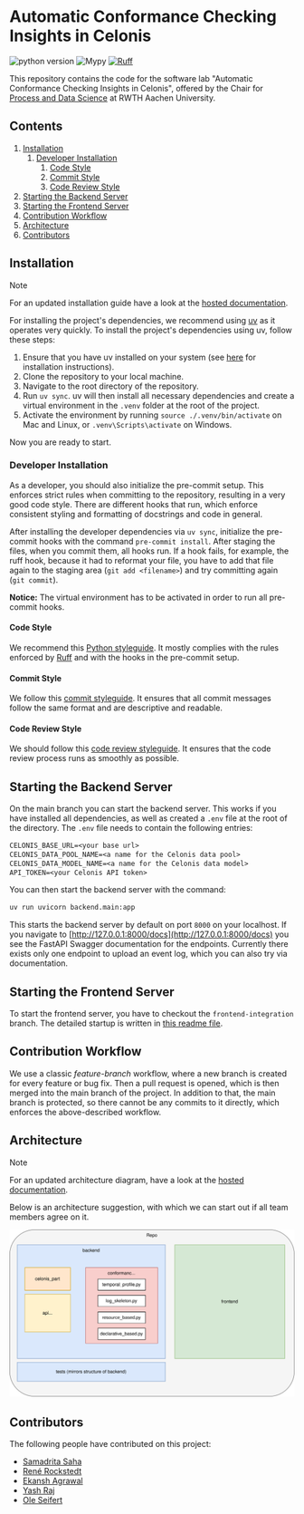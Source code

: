 # Automatic Conformance Checking Insights in Celonis

![python version](https://img.shields.io/badge/python-3.12-blue)
![Mypy](https://img.shields.io/badge/mypy-checked-blue)
[![Ruff](https://img.shields.io/endpoint?url=https://raw.githubusercontent.com/astral-sh/ruff/main/assets/badge/v2.json)](https://github.com/astral-sh/ruff)

This repository contains the code for the software lab "Automatic Conformance Checking Insights in Celonis", offered by the Chair for [Process and Data Science](https://www.pads.rwth-aachen.de/) at RWTH Aachen University.

## Contents

1. [Installation](#installation)
    1. [Developer Installation](#developer-installation)
        1. [Code Style](#code-style)
        2. [Commit Style](#commit-style)
        3. [Code Review Style](#code-review-style)
2. [Starting the Backend Server](#starting-the-backend-server)
3. [Starting the Frontend Server](#starting-the-frontend-server)
4. [Contribution Workflow](#contribution-workflow)
5. [Architecture](#architecture)
6. [Contributors](#contributors)

## Installation

>[!NOTE]
> For an updated installation guide have a look at the [hosted documentation](https://oleseifert.github.io/Auto-Conformance-Checking/installation.html).

For installing the project's dependencies, we recommend using [uv](https://docs.astral.sh/uv/) as it operates very quickly.
To install the project's dependencies using uv, follow these steps:

  1. Ensure that you have uv installed on your system (see [here](https://docs.astral.sh/uv/getting-started/installation/) for installation instructions).
  2. Clone the repository to your local machine.
  3. Navigate to the root directory of the repository.
  4. Run `uv sync`. uv will then install all necessary dependencies and create a virtual environment in the `.venv` folder at the root of the project.
  5. Activate the environment by running `source ./.venv/bin/activate` on Mac and Linux, or `.venv\Scripts\activate` on Windows.

Now you are ready to start.

### Developer Installation

As a developer, you should also initialize the pre-commit setup.
This enforces strict rules when committing to the repository, resulting in a very good code style.
There are different hooks that run, which enforce consistent styling and formatting of docstrings and code in general.

After installing the developer dependencies via `uv sync`, initialize the pre-commit hooks with the command `pre-commit install`.
After staging the files, when you commit them, all hooks run.
If a hook fails, for example, the ruff hook, because it had to reformat your file, you have to add that file again to the staging area (`git add <filename>`) and try committing again (`git commit`).

**Notice:** The virtual environment has to be activated in order to run all pre-commit hooks.

#### Code Style

We recommend this [Python styleguide](https://github.com/iai-group/guidelines/tree/main/python).
It mostly complies with the rules enforced by [Ruff](https://docs.astral.sh/ruff/) and with the hooks in the pre-commit setup.

#### Commit Style

We follow this [commit styleguide](https://github.com/iai-group/guidelines/blob/main/github/Git_commit.md).
It ensures that all commit messages follow the same format and are descriptive and readable.

#### Code Review Style

We should follow this [code review styleguide](https://github.com/iai-group/guidelines/blob/main/github/Code_review.md).
It ensures that the code review process runs as smoothly as possible.

## Starting the Backend Server

On the main branch you can start the backend server.
This works if you have installed all dependencies, as well as created a `.env` file at the root of the directory.
The `.env` file needs to contain the following entries:

```dotenv
CELONIS_BASE_URL=<your base url>
CELONIS_DATA_POOL_NAME=<a name for the Celonis data pool>
CELONIS_DATA_MODEL_NAME=<a name for the Celonis data model>
API_TOKEN=<your Celonis API token>
```

You can then start the backend server with the command:

```bash
uv run uvicorn backend.main:app
```

This starts the backend server by default on port `8000` on your localhost.
If you navigate to [http://127.0.0.1:8000/docs](http://127.0.0.1:8000/docs) you see the FastAPI Swagger documentation for the endpoints.
Currently there exists only one endpoint to upload an event log, which you can also try via documentation.

## Starting the Frontend Server

To start the frontend server, you have to checkout the `frontend-integration` branch.
The detailed startup is written in [this readme file](./frontend/README.md).

## Contribution Workflow

We use a classic *feature-branch* workflow, where a new branch is created for every feature or bug fix.
Then a pull request is opened, which is then merged into the main branch of the project.
In addition to that, the main branch is protected, so there cannot be any commits to it directly, which enforces the above-described workflow.

## Architecture

>[!NOTE]
> For an updated architecture diagram, have a look at the [hosted documentation](https://oleseifert.github.io/Auto-Conformance-Checking/architecture.html).

Below is an architecture suggestion, with which we can start out if all team members agree on it.

![Image of architecture](./docs/source/_static/architecture.svg)

## Contributors

The following people have contributed on this project:

  - [Samadrita Saha](https://github.com/samadrita-saha)
  - [René Rockstedt](https://github.com/stormjoker2000)
  - [Ekansh Agrawal](https://github.com/ekansh18)
  - [Yash Raj](https://github.com/YashRajRobotics)
  - [Ole Seifert](https://github.com/OleSeifert)
